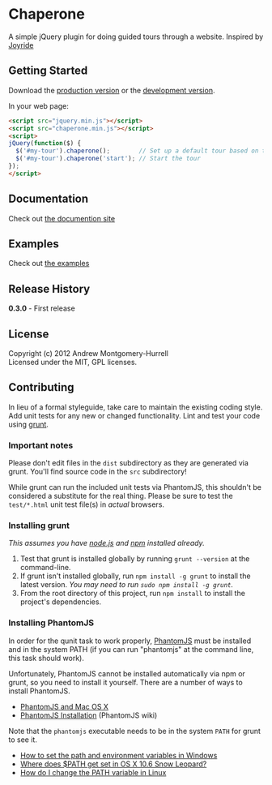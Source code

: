 # Chaperone

A simple jQuery plugin for doing guided tours through a website.
Inspired by [Joyride](http://www.zurb.com/playground/jquery-joyride-feature-tour-plugin)

## Getting Started
Download the [production version][min] or the [development version][max].

[min]: https://raw.github.com/darkliquid/chaperone/master/dist/chaperone.min.js
[max]: https://raw.github.com/darkliquid/chaperone/master/dist/chaperone.js

In your web page:

```html
<script src="jquery.min.js"></script>
<script src="chaperone.min.js"></script>
<script>
jQuery(function($) {
  $('#my-tour').chaperone(); 		// Set up a default tour based on the info in the #my-tour element
  $('#my-tour').chaperone('start'); // Start the tour
});
</script>
```

## Documentation

Check out [the documention site](http://darkliquid.github.com/chaperone.js)

## Examples

Check out [the examples](http://darkliquid.github.com/chaperone.js/examples)

## Release History
__0.3.0__ - First release

## License
Copyright (c) 2012 Andrew Montgomery-Hurrell  
Licensed under the MIT, GPL licenses.

## Contributing
In lieu of a formal styleguide, take care to maintain the existing coding style. Add unit tests for any new or changed functionality. Lint and test your code using [grunt](https://github.com/cowboy/grunt).

### Important notes
Please don't edit files in the `dist` subdirectory as they are generated via grunt. You'll find source code in the `src` subdirectory!

While grunt can run the included unit tests via PhantomJS, this shouldn't be considered a substitute for the real thing. Please be sure to test the `test/*.html` unit test file(s) in _actual_ browsers.

### Installing grunt
_This assumes you have [node.js](http://nodejs.org/) and [npm](http://npmjs.org/) installed already._

1. Test that grunt is installed globally by running `grunt --version` at the command-line.
1. If grunt isn't installed globally, run `npm install -g grunt` to install the latest version. _You may need to run `sudo npm install -g grunt`._
1. From the root directory of this project, run `npm install` to install the project's dependencies.

### Installing PhantomJS

In order for the qunit task to work properly, [PhantomJS](http://www.phantomjs.org/) must be installed and in the system PATH (if you can run "phantomjs" at the command line, this task should work).

Unfortunately, PhantomJS cannot be installed automatically via npm or grunt, so you need to install it yourself. There are a number of ways to install PhantomJS.

* [PhantomJS and Mac OS X](http://ariya.ofilabs.com/2012/02/phantomjs-and-mac-os-x.html)
* [PhantomJS Installation](http://code.google.com/p/phantomjs/wiki/Installation) (PhantomJS wiki)

Note that the `phantomjs` executable needs to be in the system `PATH` for grunt to see it.

* [How to set the path and environment variables in Windows](http://www.computerhope.com/issues/ch000549.htm)
* [Where does $PATH get set in OS X 10.6 Snow Leopard?](http://superuser.com/questions/69130/where-does-path-get-set-in-os-x-10-6-snow-leopard)
* [How do I change the PATH variable in Linux](https://www.google.com/search?q=How+do+I+change+the+PATH+variable+in+Linux)
